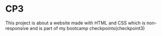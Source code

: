 # CP3
This project is about a website made with HTML and CSS which is non-responsive and is part of my bootcamp checkpoints(checkpoint3)
